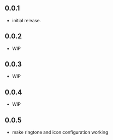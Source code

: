## 0.0.1

* initial release.

## 0.0.2

* WIP

## 0.0.3

* WIP

## 0.0.4

* WIP

## 0.0.5

* make ringtone and icon configuration working
